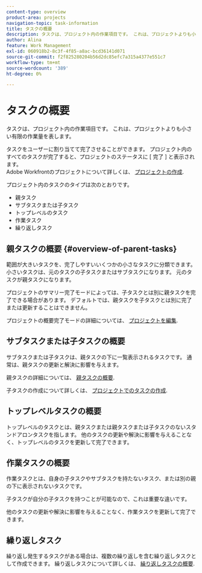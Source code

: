 ```yaml
---
content-type: overview
product-area: projects
navigation-topic: task-information
title: タスクの概要
description: タスクは、プロジェクト内の作業項目です。 これは、プロジェクトよりも小さい有限の作業量を表します。
author: Alina
feature: Work Management
exl-id: 060918b2-8c3f-4f85-a8ac-bcd36141d071
source-git-commit: f2f825280204b56d2dc85efc7a315a4377e551c7
workflow-type: tm+mt
source-wordcount: '389'
ht-degree: 0%

---
```


# タスクの概要

タスクは、プロジェクト内の作業項目です。 これは、プロジェクトよりも小さい有限の作業量を表します。

タスクをユーザーに割り当てて完了させることができます。 プロジェクト内のすべてのタスクが完了すると、プロジェクトのステータスに [ 完了 ] と表示されます。\
Adobe Workfrontのプロジェクトについて詳しくは、 [プロジェクトの作成](../../../manage-work/projects/create-projects/create-project.md).

プロジェクト内のタスクのタイプは次のとおりです。

* 親タスク
* サブタスクまたは子タスク
* トップレベルのタスク
* 作業タスク
* 繰り返しタスク

## 親タスクの概要  {#overview-of-parent-tasks}

範囲が大きいタスクを、完了しやすいいくつかの小さなタスクに分類できます。 小さいタスクは、元のタスクの子タスクまたはサブタスクになります。 元のタスクが親タスクになります。

プロジェクトのサマリー完了モードによっては、子タスクとは別に親タスクを完了できる場合があります。 デフォルトでは、親タスクを子タスクとは別に完了または更新することはできません。

プロジェクトの概要完了モードの詳細については、 [プロジェクトを編集](../../../manage-work/projects/manage-projects/edit-projects.md).

## サブタスクまたは子タスクの概要

サブタスクまたは子タスクは、親タスクの下に一覧表示されるタスクです。 通常は、親タスクの更新と解決に影響を与えます。

親タスクの詳細については、 [親タスクの概要](#overview-of-parent-tasks).

子タスクの作成について詳しくは、 [プロジェクトでのタスクの作成](../../../manage-work/tasks/create-tasks/create-tasks-in-project.md).

## トップレベルタスクの概要

トップレベルのタスクとは、親タスクまたは親タスクまたは子タスクのないスタンドアロンタスクを指します。 他のタスクの更新や解決に影響を与えることなく、トップレベルのタスクを更新して完了できます。

## 作業タスクの概要

作業タスクとは、自身の子タスクやサブタスクを持たないタスク、または別の親の下に表示されないタスクです。

子タスクが自分の子タスクを持つことが可能なので、これは重要な違いです。

他のタスクの更新や解決に影響を与えることなく、作業タスクを更新して完了できます。

## 繰り返しタスク

繰り返し発生するタスクがある場合は、複数の繰り返しを含む繰り返しタスクとして作成できます。 繰り返しタスクについて詳しくは、 [繰り返しタスクの概要](../../../manage-work/tasks/manage-tasks/recurring-tasks-overview.md).
